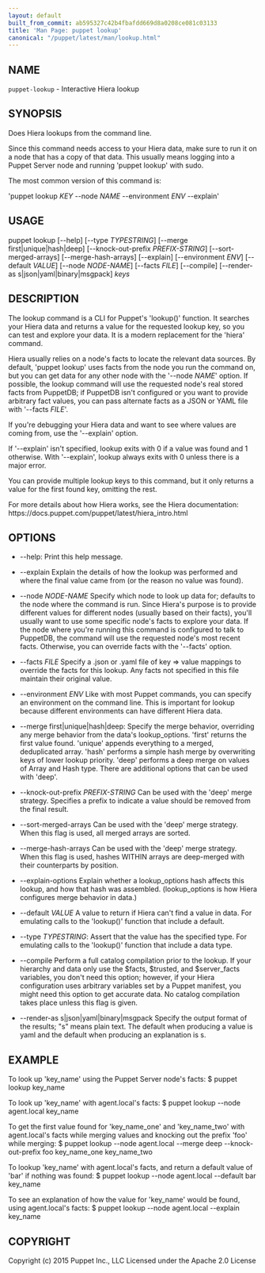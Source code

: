 ```yaml
---
layout: default
built_from_commit: ab595327c42b4fbafdd669d8a0208ce081c03133
title: 'Man Page: puppet lookup'
canonical: "/puppet/latest/man/lookup.html"
---
```


<div class='mp'>
<h2 id="NAME">NAME</h2>
<p class="man-name">
  <code>puppet-lookup</code> - <span class="man-whatis">Interactive Hiera lookup</span>
</p>

<h2 id="SYNOPSIS">SYNOPSIS</h2>

<p>Does Hiera lookups from the command line.</p>

<p>Since this command needs access to your Hiera data, make sure to run it on a
node that has a copy of that data. This usually means logging into a Puppet
Server node and running 'puppet lookup' with sudo.</p>

<p>The most common version of this command is:</p>

<p>'puppet lookup <var>KEY</var> --node <var>NAME</var> --environment <var>ENV</var> --explain'</p>

<h2 id="USAGE">USAGE</h2>

<p>puppet lookup [--help] [--type <var>TYPESTRING</var>] [--merge first|unique|hash|deep]
  [--knock-out-prefix <var>PREFIX-STRING</var>] [--sort-merged-arrays]
  [--merge-hash-arrays] [--explain] [--environment <var>ENV</var>]
  [--default <var>VALUE</var>] [--node <var>NODE-NAME</var>] [--facts <var>FILE</var>]
  [--compile]
  [--render-as s|json|yaml|binary|msgpack] <var>keys</var></p>

<h2 id="DESCRIPTION">DESCRIPTION</h2>

<p>The lookup command is a CLI for Puppet's 'lookup()' function. It searches your
Hiera data and returns a value for the requested lookup key, so you can test and
explore your data. It is a modern replacement for the 'hiera' command.</p>

<p>Hiera usually relies on a node's facts to locate the relevant data sources. By
default, 'puppet lookup' uses facts from the node you run the command on, but
you can get data for any other node with the '--node <var>NAME</var>' option. If
possible, the lookup command will use the requested node's real stored facts
from PuppetDB; if PuppetDB isn't configured or you want to provide arbitrary
fact values, you can pass alternate facts as a JSON or YAML file with '--facts
<var>FILE</var>'.</p>

<p>If you're debugging your Hiera data and want to see where values are coming
from, use the '--explain' option.</p>

<p>If '--explain' isn't specified, lookup exits with 0 if a value was found and 1
otherwise. With '--explain', lookup always exits with 0 unless there is a major
error.</p>

<p>You can provide multiple lookup keys to this command, but it only returns a
value for the first found key, omitting the rest.</p>

<p>For more details about how Hiera works, see the Hiera documentation:
https://docs.puppet.com/puppet/latest/hiera_intro.html</p>

<h2 id="OPTIONS">OPTIONS</h2>

<ul>
<li><p>--help:
Print this help message.</p></li>
<li><p>--explain
Explain the details of how the lookup was performed and where the final value
came from (or the reason no value was found).</p></li>
<li><p>--node <var>NODE-NAME</var>
Specify which node to look up data for; defaults to the node where the command
is run. Since Hiera's purpose is to provide different values for different
nodes (usually based on their facts), you'll usually want to use some specific
node's facts to explore your data. If the node where you're running this
command is configured to talk to PuppetDB, the command will use the requested
node's most recent facts. Otherwise, you can override facts with the '--facts'
option.</p></li>
<li><p>--facts <var>FILE</var>
Specify a .json or .yaml file of key => value mappings to override the facts
for this lookup. Any facts not specified in this file maintain their
original value.</p></li>
<li><p>--environment <var>ENV</var>
Like with most Puppet commands, you can specify an environment on the command
line. This is important for lookup because different environments can have
different Hiera data.</p></li>
<li><p>--merge first|unique|hash|deep:
Specify the merge behavior, overriding any merge behavior from the data's
lookup_options. 'first' returns the first value found. 'unique' appends
everything to a merged, deduplicated array. 'hash' performs a simple hash
merge by overwriting keys of lower lookup priority. 'deep' performs a deep
merge on values of Array and Hash type. There are additional options that can
be used with 'deep'.</p></li>
<li><p>--knock-out-prefix <var>PREFIX-STRING</var>
Can be used with the 'deep' merge strategy. Specifies a prefix to indicate a
value should be removed from the final result.</p></li>
<li><p>--sort-merged-arrays
Can be used with the 'deep' merge strategy. When this flag is used, all
merged arrays are sorted.</p></li>
<li><p>--merge-hash-arrays
Can be used with the 'deep' merge strategy. When this flag is used, hashes
WITHIN arrays are deep-merged with their counterparts by position.</p></li>
<li><p>--explain-options
Explain whether a lookup_options hash affects this lookup, and how that hash
was assembled. (lookup_options is how Hiera configures merge behavior in data.)</p></li>
<li><p>--default <var>VALUE</var>
A value to return if Hiera can't find a value in data. For emulating calls to
the 'lookup()' function that include a default.</p></li>
<li><p>--type <var>TYPESTRING</var>:
Assert that the value has the specified type. For emulating calls to the
'lookup()' function that include a data type.</p></li>
<li><p>--compile
Perform a full catalog compilation prior to the lookup. If your hierarchy and
data only use the $facts, $trusted, and $server_facts variables, you don't
need this option; however, if your Hiera configuration uses arbitrary
variables set by a Puppet manifest, you might need this option to get accurate
data. No catalog compilation takes place unless this flag is given.</p></li>
<li><p>--render-as s|json|yaml|binary|msgpack
Specify the output format of the results; "s" means plain text. The default
when producing a value is yaml and the default when producing an explanation
is s.</p></li>
</ul>


<h2 id="EXAMPLE">EXAMPLE</h2>

<p>  To look up 'key_name' using the Puppet Server node's facts:
  $ puppet lookup key_name</p>

<p>  To look up 'key_name' with agent.local's facts:
  $ puppet lookup --node agent.local key_name</p>

<p>  To get the first value found for 'key_name_one' and 'key_name_two'
  with agent.local's facts while merging values and knocking out
  the prefix 'foo' while merging:
  $ puppet lookup --node agent.local --merge deep --knock-out-prefix foo key_name_one key_name_two</p>

<p>  To lookup 'key_name' with agent.local's facts, and return a default value of
  'bar' if nothing was found:
  $ puppet lookup --node agent.local --default bar key_name</p>

<p>  To see an explanation of how the value for 'key_name' would be found, using
  agent.local's facts:
  $ puppet lookup --node agent.local --explain key_name</p>

<h2 id="COPYRIGHT">COPYRIGHT</h2>

<p>Copyright (c) 2015 Puppet Inc., LLC Licensed under the Apache 2.0 License</p>

</div>
